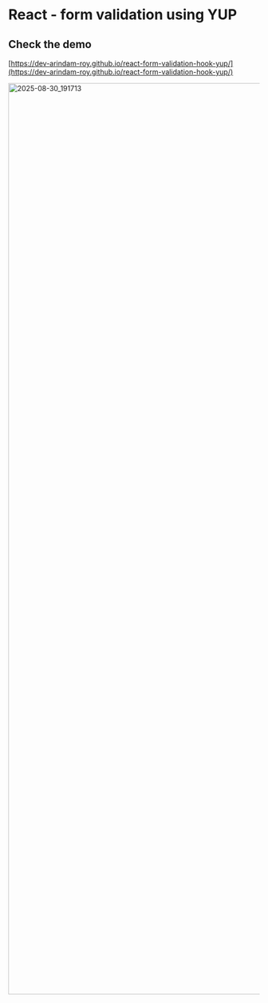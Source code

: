 # React - form validation using YUP

## Check the demo
[https://dev-arindam-roy.github.io/react-form-validation-hook-yup/](https://dev-arindam-roy.github.io/react-form-validation-hook-yup/)

<img width="1899" height="1823" alt="2025-08-30_191713" src="https://github.com/user-attachments/assets/ef60d25f-73aa-4526-bfe4-6c5acc403980" />
